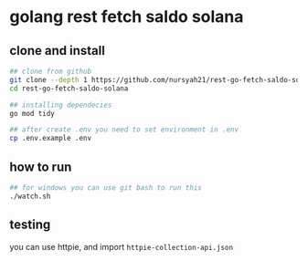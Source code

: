 # golang rest fetch saldo solana

## clone and install
```sh
## clone from github
git clone --depth 1 https://github.com/nursyah21/rest-go-fetch-saldo-solana
cd rest-go-fetch-saldo-solana
```

```sh
## installing dependecies
go mod tidy
```

```sh
## after create .env you need to set environment in .env
cp .env.example .env
```

## how to run

```sh
## for windows you can use git bash to run this
./watch.sh
```

## testing

you can use httpie, and import `httpie-collection-api.json`